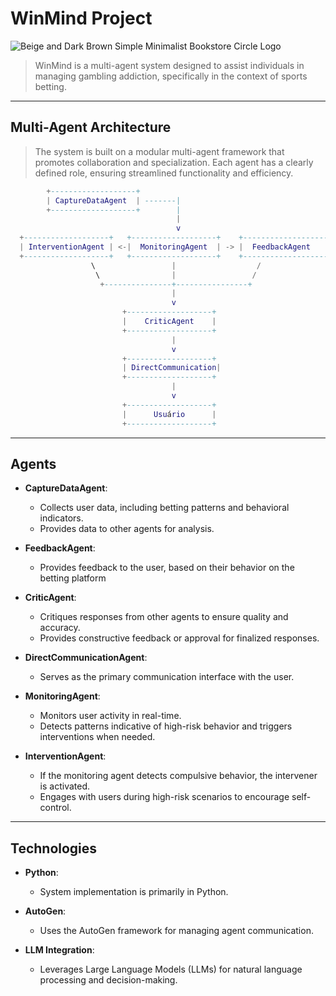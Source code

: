 # WinMind Project

![Beige and Dark Brown Simple Minimalist Bookstore Circle Logo](https://github.com/user-attachments/assets/2534df5e-5581-4aad-8520-094d413ae04e)

> WinMind is a multi-agent system designed to assist individuals in managing gambling addiction, specifically in the context of sports betting. 

---
## Multi-Agent Architecture

> The system is built on a modular multi-agent framework that promotes collaboration and specialization.
> Each agent has a clearly defined role, ensuring streamlined functionality and efficiency.

```lua
        +-------------------+
        | CaptureDataAgent  | -------|
        +-------------------+        |                       
                                     |                       
                                     v                       
  +-------------------+   +-------------------+    +-------------------+
  | InterventionAgent | <-|  MonitoringAgent  | -> |  FeedbackAgent    |
  +-------------------+   +-------------------+    +-------------------+
                  \                 |                  /
                   \                |                 /
                    +---------------+----------------+
                                    |
                                    v
                         +-------------------+
                         |    CriticAgent    |
                         +-------------------+
                                    |
                                    v
                         +-------------------+
                         | DirectCommunication|
                         +-------------------+
                                    |
                                    v
                         +-------------------+
                         |      Usuário      |
                         +-------------------+
```


---
## Agents
- **CaptureDataAgent**:
  - Collects user data, including betting patterns and behavioral indicators.
  - Provides data to other agents for analysis.

- **FeedbackAgent**:
  - Provides feedback to the user, based on their behavior on the betting platform

- **CriticAgent**:
  - Critiques responses from other agents to ensure quality and accuracy.
  - Provides constructive feedback or approval for finalized responses.

- **DirectCommunicationAgent**:
  - Serves as the primary communication interface with the user.

- **MonitoringAgent**:
  - Monitors user activity in real-time.
  - Detects patterns indicative of high-risk behavior and triggers interventions when needed.

- **InterventionAgent**:
  - If the monitoring agent detects compulsive behavior, the intervener is activated.
  - Engages with users during high-risk scenarios to encourage self-control.

---
## Technologies
- **Python**:
  - System implementation is primarily in Python.

- **AutoGen**:
  - Uses the AutoGen framework for managing agent communication.

- **LLM Integration**:
  - Leverages Large Language Models (LLMs) for natural language processing and decision-making.
